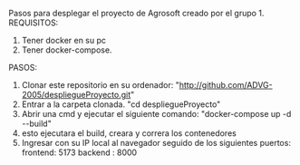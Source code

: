 Pasos para desplegar el proyecto de Agrosoft creado por el grupo 1.
REQUISITOS:  
1. Tener docker en su pc
2. Tener docker-compose.

PASOS:
1. Clonar este repositorio en su ordenador: "http://github.com/ADVG-2005/despliegueProyecto.git"
2. Entrar a la carpeta clonada. "cd despliegueProyecto"
3. Abrir una cmd y ejecutar el siguiente comando: "docker-compose up -d --build"
4. esto ejecutara el build, creara y correra los contenedores
5. Ingresar con su IP local al navegador seguido de los siguientes puertos:
frontend: 5173
backend : 8000
